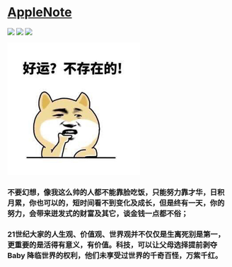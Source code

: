 # [AppleNote](https://github.com/GGTechnology/AppleNote)

![](https://img.shields.io/badge/Data-2019.4.2-red.svg?style=flat)
![](https://img.shields.io/badge/Language-Objective%20--%20C-blue.svg?style=flat)
![](https://img.shields.io/badge/iOS-9.0-brightgreen.svg?style=flat)

![img](https://github.com/GGTechnology/AppleNote/blob/master/luck.jpg)

### 不要幻想，像我这么帅的人都不能靠脸吃饭，只能努力靠才华，日积月累，你也可以的，短时间看不到变化及成长，但是终有一天，你的努力，会带来迸发式的财富及其它，谈金钱一点都不俗；

### 21世纪大家的人生观、价值观、世界观并不仅仅是生离死别是第一，更重要的是活得有意义，有价值。科技，可以让父母选择提前剥夺 Baby 降临世界的权利，他们未享受过世界的千奇百怪，万紫千红。